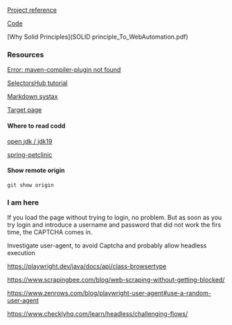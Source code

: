 
[Project reference](https://www.youtube.com/watch?v=DyiZnpdDTM4)

[Code](https://github.com/PramodDutta/PlaywrightJavaPOM)


[Why Solid Principles](SOLID principle_To_WebAutomation.pdf)


### Resources ###
[Error: maven-compiler-plugin not found](https://stackoverflow.com/questions/60120587/maven-compiler-plugin-not-found)

[SelectorsHub tutorial](https://www.youtube.com/watch?v=Iqp0qh3Up44&list=PLmRg3gEG2XIZRnlY0x0yhBFJSHsdWcSuz&index=3)

[Markdown systax](https://www.markdownguide.org/basic-syntax/)

[Target page](https://app.vwo.com/#/login)

#### Where to read codd ####

[open jdk / jdk19](https://github.com/openjdk/jdk19/tree/master/src/java.base/share/classes/java)

[spring-petclinic](https://github.com/spring-projects/spring-petclinic)

#### Show remote origin ####
```
git show origin
```

### I am here ###

If you load the page without trying to login, no problem.
But as soon as you try login and introduce a username and password that did not work the firs time, the CAPTCHA comes in.


Investigate user-agent, to avoid Captcha and probably allow headless execution

https://playwright.dev/java/docs/api/class-browsertype

https://www.scrapingbee.com/blog/web-scraping-without-getting-blocked/

https://www.zenrows.com/blog/playwright-user-agent#use-a-random-user-agent

https://www.checklyhq.com/learn/headless/challenging-flows/


